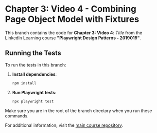 # Chapter 3: Video 4 - Combining Page Object Model with Fixtures

This branch contains the code for **Chapter 3: Video 4**: *Title* from the LinkedIn Learning course **"Playwright Design Patterns - 2019019"**.

## Running the Tests

To run the tests in this branch:

1. **Install dependencies**:
   ```bash
   npm install
   ```

2. **Run Playwright tests**:
   ```bash
   npx playwright test
   ```

Make sure you are in the root of the branch directory when you run these commands.

For additional information, visit the [main course repository](https://github.com/LinkedInLearning/playwright-design-patterns-2019019/tree/main).